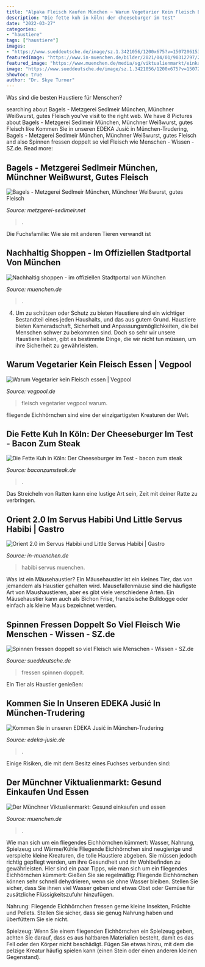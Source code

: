 ```yaml
---
title: "Alpaka Fleisch Kaufen München ~ Warum Vegetarier Kein Fleisch Essen"
description: "Die fette kuh in köln: der cheeseburger im test"
date: "2022-03-27"
categories:
- "haustiere"
tags: ["haustiere"]
images:
- "https://www.sueddeutsche.de/image/sz.1.3421056/1200x675?v=1507206153"
featuredImage: "https://www.in-muenchen.de/bilder/2021/04/01/90312797/25473730-felix-marvin-sami-und-gal-vor-ihrem-neuen-little-servus-habibi-2qf9.jpg"
featured_image: "https://www.muenchen.de/media/sg/viktualienmarkt/einkaufen/2012_viktualienmarkt_einkaufen_lupper_anettegoettlicher-2472.jpg"
image: "https://www.sueddeutsche.de/image/sz.1.3421056/1200x675?v=1507206153"
ShowToc: true
author: "Dr. Skye Turner"
---
```



Was sind die besten Haustiere für Menschen?

	

		
searching about Bagels - Metzgerei Sedlmeir München, Münchner Weißwurst, gutes Fleisch you've visit to the right web. We have 8 Pictures about Bagels - Metzgerei Sedlmeir München, Münchner Weißwurst, gutes Fleisch like Kommen Sie in unseren EDEKA Jusić in München-Trudering, Bagels - Metzgerei Sedlmeir München, Münchner Weißwurst, gutes Fleisch and also Spinnen fressen doppelt so viel Fleisch wie Menschen - Wissen - SZ.de. Read more:
		
    
## Bagels - Metzgerei Sedlmeir München, Münchner Weißwurst, Gutes Fleisch

<img loading=lazy src="https://image.jimcdn.com/app/cms/image/transf/dimension=1920x10000:format=jpg/path/s7fa1091513c00e4c/image/i12e8ba399263a230/version/1540543355/image.jpg" onerror="this.onerror=null;this.src='https://tse4.mm.bing.net/th?id=OIP.TvSC3A5bG0T7lvcjUBoRyAHaFE&amp;pid=15.1';" alt="Bagels - Metzgerei Sedlmeir München, Münchner Weißwurst, gutes Fleisch">

_Source: metzgerei-sedlmeir.net_

>. 

	

Die Fuchsfamilie: Wie sie mit anderen Tieren verwandt ist

    
## Nachhaltig Shoppen - Im Offiziellen Stadtportal Von München

<img loading=lazy src="https://cdn.muenchen-p.de/.imaging/stk/responsive/image980/dms/sg/guides/nachhaltig-shoppen/plastikfrei/document/plastikfrei.jpg" onerror="this.onerror=null;this.src='https://tse3.mm.bing.net/th?id=OIP.eyzOdYYx_Wrm-uwwisPSIQHaCx&amp;pid=15.1';" alt="Nachhaltig shoppen - im offiziellen Stadtportal von München">

_Source: muenchen.de_

>. 

	

4. Um zu schützen oder Schutz zu bieten
Haustiere sind ein wichtiger Bestandteil eines jeden Haushalts, und das aus gutem Grund. Haustiere bieten Kameradschaft, Sicherheit und Anpassungsmöglichkeiten, die bei Menschen schwer zu bekommen sind. Doch so sehr wir unsere Haustiere lieben, gibt es bestimmte Dinge, die wir nicht tun müssen, um ihre Sicherheit zu gewährleisten.

    
## Warum Vegetarier Kein Fleisch Essen | Vegpool

<img loading=lazy src="https://www.vegpool.de/bild/kein-fleisch_325.jpg" onerror="this.onerror=null;this.src='https://tse2.mm.bing.net/th?id=OIP.GNH3DkwFesXXVAWvWg_ISAAAAA&amp;pid=15.1';" alt="Warum Vegetarier kein Fleisch essen | Vegpool">

_Source: vegpool.de_

>fleisch vegetarier vegpool warum. 

	

fliegende Eichhörnchen sind eine der einzigartigsten Kreaturen der Welt.

    
## Die Fette Kuh In Köln: Der Cheeseburger Im Test - Bacon Zum Steak

<img loading=lazy src="https://www.baconzumsteak.de/wp-content/uploads/2016/01/fette_kuh_review-5-1024x680.jpg" onerror="this.onerror=null;this.src='https://tse4.mm.bing.net/th?id=OIP.YyXzqCeS0D5qz9C1TnBLuAHaE6&amp;pid=15.1';" alt="Die Fette Kuh in Köln: Der Cheeseburger im Test - bacon zum steak">

_Source: baconzumsteak.de_

>. 

	

Das Streicheln von Ratten kann eine lustige Art sein, Zeit mit deiner Ratte zu verbringen.

    
## Orient 2.0 Im Servus Habibi Und Little Servus Habibi | Gastro

<img loading=lazy src="https://www.in-muenchen.de/bilder/2021/04/01/90312797/25473730-felix-marvin-sami-und-gal-vor-ihrem-neuen-little-servus-habibi-2qf9.jpg" onerror="this.onerror=null;this.src='https://tse3.mm.bing.net/th?id=OIP.ognq36G1Zdn13vZLMZBKswHaEK&amp;pid=15.1';" alt="Orient 2.0 im Servus Habibi und Little Servus Habibi | Gastro">

_Source: in-muenchen.de_

>habibi servus muenchen. 

	

Was ist ein Mäusehaustier?
Ein Mäusehaustier ist ein kleines Tier, das von jemandem als Haustier gehalten wird. Mausefallenmäuse sind die häufigste Art von Maushaustieren, aber es gibt viele verschiedene Arten. Ein Mäusehaustier kann auch als Bichon Frise, französische Bulldogge oder einfach als kleine Maus bezeichnet werden.

    
## Spinnen Fressen Doppelt So Viel Fleisch Wie Menschen - Wissen - SZ.de

<img loading=lazy src="https://www.sueddeutsche.de/image/sz.1.3421056/1200x675?v=1507206153" onerror="this.onerror=null;this.src='https://tse1.mm.bing.net/th?id=OIP.XHHHP9jmzmA8b_yyImnLxQHaEK&amp;pid=15.1';" alt="Spinnen fressen doppelt so viel Fleisch wie Menschen - Wissen - SZ.de">

_Source: sueddeutsche.de_

>fressen spinnen doppelt. 

	

Ein Tier als Haustier genießen:

    
## Kommen Sie In Unseren EDEKA Jusić In München-Trudering

<img loading=lazy src="https://edeka-jusic.de/wp-content/uploads/2019/07/EDEKA-Muenchen-Trudering-Fleisch.jpg" onerror="this.onerror=null;this.src='https://tse1.mm.bing.net/th?id=OIP.nbCPF4-Z4ngLVb07xPDzHgHaE8&amp;pid=15.1';" alt="Kommen Sie in unseren EDEKA Jusić in München-Trudering">

_Source: edeka-jusic.de_

>. 

	

Einige Risiken, die mit dem Besitz eines Fuchses verbunden sind:

    
## Der Münchner Viktualienmarkt: Gesund Einkaufen Und Essen

<img loading=lazy src="https://www.muenchen.de/media/sg/viktualienmarkt/einkaufen/2012_viktualienmarkt_einkaufen_lupper_anettegoettlicher-2472.jpg" onerror="this.onerror=null;this.src='https://tse1.mm.bing.net/th?id=OIP.ZEh8A9Vtn36WSCV1QAl5GwHaCx&amp;pid=15.1';" alt="Der Münchner Viktualienmarkt: Gesund einkaufen und essen">

_Source: muenchen.de_

>. 

	

Wie man sich um ein fliegendes Eichhörnchen kümmert: Wasser, Nahrung, Spielzeug und Wärme/Kühle
Fliegende Eichhörnchen sind neugierige und verspielte kleine Kreaturen, die tolle Haustiere abgeben. Sie müssen jedoch richtig gepflegt werden, um ihre Gesundheit und ihr Wohlbefinden zu gewährleisten. Hier sind ein paar Tipps, wie man sich um ein fliegendes Eichhörnchen kümmert:
Gießen Sie sie regelmäßig: Fliegende Eichhörnchen können sehr schnell dehydrieren, wenn sie ohne Wasser bleiben. Stellen Sie sicher, dass Sie ihnen viel Wasser geben und etwas Obst oder Gemüse für zusätzliche Flüssigkeitszufuhr hinzufügen.

Nahrung: Fliegende Eichhörnchen fressen gerne kleine Insekten, Früchte und Pellets. Stellen Sie sicher, dass sie genug Nahrung haben und überfüttern Sie sie nicht.

Spielzeug: Wenn Sie einem fliegenden Eichhörnchen ein Spielzeug geben, achten Sie darauf, dass es aus haltbaren Materialien besteht, damit es das Fell oder den Körper nicht beschädigt. Fügen Sie etwas hinzu, mit dem die pelzige Kreatur häufig spielen kann (einen Stein oder einen anderen kleinen Gegenstand).


